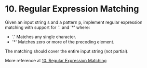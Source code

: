# 10. Regular Expression Matching

Given an input string s and a pattern p, implement regular expression matching with support for '.' and '*' where:

- '.' Matches any single character.
- '*' Matches zero or more of the preceding element.

The matching should cover the entire input string (not partial).

More reference at [10. Regular Expression Matching](https://leetcode.com/problems/regular-expression-matching/description/)